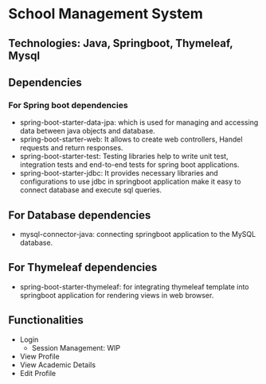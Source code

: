 # School Management System 
## Technologies: Java, Springboot, Thymeleaf, Mysql
## Dependencies  
### For Spring boot dependencies
- spring-boot-starter-data-jpa: which is used for managing and accessing data between java objects and database.
- spring-boot-starter-web: It allows to create web controllers, Handel requests and return responses.
- spring-boot-starter-test: Testing libraries help to write unit test, integration tests and end-to-end tests for spring boot applications.
- spring-boot-starter-jdbc: It provides necessary libraries and configurations to use jdbc in springboot application make it easy to connect database and execute sql queries.

## For Database dependencies
- mysql-connector-java: connecting springboot application to the MySQL database.

## For Thymeleaf dependencies
- spring-boot-starter-thymeleaf: for integrating thymeleaf template into springboot application for rendering views in web browser.


## Functionalities
- Login
  - Session Management: WIP 
- View Profile
- View Academic Details
- Edit Profile	
